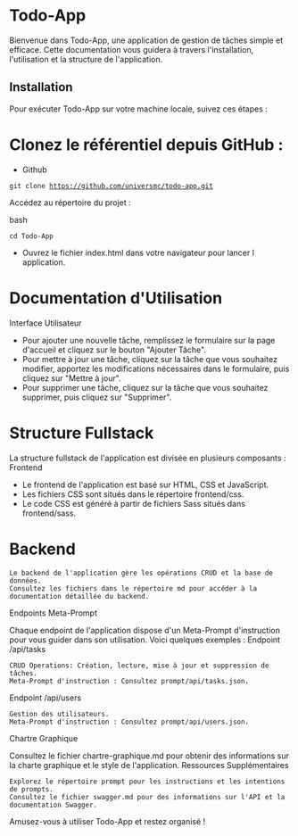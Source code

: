 # Todo-App

Bienvenue dans Todo-App, une application de gestion de tâches simple et efficace. Cette documentation vous guidera à travers l'installation, l'utilisation et la structure de l'application.

## Installation

Pour exécuter Todo-App sur votre machine locale, suivez ces étapes :

# Clonez le référentiel depuis GitHub :

- Github

<code>git clone https://github.com/universmc/todo-app.git</code>

Accédez au répertoire du projet :

 bash

<code>cd Todo-App</code>

- Ouvrez le fichier index.html dans votre navigateur pour lancer l application.

# Documentation d'Utilisation
Interface Utilisateur

- Pour ajouter une nouvelle tâche, remplissez le formulaire sur la page d'accueil et cliquez sur le bouton "Ajouter Tâche".
- Pour mettre à jour une tâche, cliquez sur la tâche que vous souhaitez modifier, apportez les modifications nécessaires dans le formulaire, puis cliquez sur "Mettre à jour".
- Pour supprimer une tâche, cliquez sur la tâche que vous souhaitez supprimer, puis cliquez sur "Supprimer".

# Structure Fullstack

La structure fullstack de l'application est divisée en plusieurs composants :
Frontend

- Le frontend de l'application est basé sur HTML, CSS et JavaScript.
- Les fichiers CSS sont situés dans le répertoire frontend/css.
- Le code CSS est généré à partir de fichiers Sass situés dans frontend/sass.

# Backend

    Le backend de l'application gère les opérations CRUD et la base de données.
    Consultez les fichiers dans le répertoire md pour accéder à la documentation détaillée du backend.

Endpoints Meta-Prompt

Chaque endpoint de l'application dispose d'un Meta-Prompt d'instruction pour vous guider dans son utilisation. Voici quelques exemples :
Endpoint /api/tasks

    CRUD Operations: Création, lecture, mise à jour et suppression de tâches.
    Meta-Prompt d'instruction : Consultez prompt/api/tasks.json.

Endpoint /api/users

    Gestion des utilisateurs.
    Meta-Prompt d'instruction : Consultez prompt/api/users.json.

Chartre Graphique

Consultez le fichier chartre-graphique.md pour obtenir des informations sur la charte graphique et le style de l'application.
Ressources Supplémentaires

    Explorez le répertoire prompt pour les instructions et les intentions de prompts.
    Consultez le fichier swagger.md pour des informations sur l'API et la documentation Swagger.

Amusez-vous à utiliser Todo-App et restez organisé !